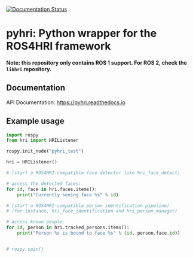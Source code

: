 [![Documentation Status](https://readthedocs.org/projects/pyhri/badge/?version=latest)](https://pyhri.readthedocs.io/en/latest/?badge=latest)

pyhri: Python wrapper for the ROS4HRI framework
===============================================

**Note: this repository only contains ROS 1 support. For ROS 2, check the `libhri` repository.** 

Documentation
-------------

API Documentation: https://pyhri.readthedocs.io

Example usage
-------------

```python
import rospy
from hri import HRIListener

rospy.init_node("pyhri_test")

hri = HRIListener()

# (start a ROS4HRI-compatible face detector like hri_face_detect)

# access the detected faces:
for id, face in hri.faces.items():
    print("Currently seeing face %s" % id)

# (start a ROS4HRI-compatible person identification pipeline)
# (for instance, hri_face_identification and hri_person_manager)

# access known people:
for id, person in hri.tracked_persons.items():
    print("Person %s is bound to face %s" % (id, person.face.id))


# rospy.spin()

```

